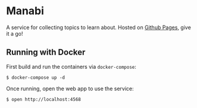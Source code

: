 # Manabi
A service for collecting topics to learn about. Hosted on [Github Pages](https://catsuko.github.io/manabi/), give it a go!

## Running with Docker

First build and run the containers via `docker-compose`:

```shell
$ docker-compose up -d
```

Once running, open the web app to use the service:

```shell
$ open http://localhost:4568
```

